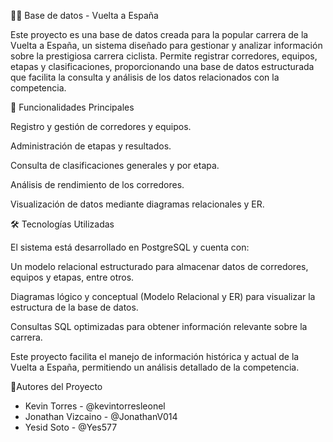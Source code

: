 🚴‍♀️ Base de datos - Vuelta a España

Este proyecto es una base de datos creada para la popular carrera de la Vuelta a España, un sistema diseñado para gestionar y analizar información sobre la prestigiosa carrera ciclista. Permite registrar corredores, equipos, etapas y clasificaciones, proporcionando una base de datos estructurada que facilita la consulta y análisis de los datos relacionados con la competencia.

🔹 Funcionalidades Principales

Registro y gestión de corredores y equipos.

Administración de etapas y resultados.

Consulta de clasificaciones generales y por etapa.

Análisis de rendimiento de los corredores.

Visualización de datos mediante diagramas relacionales y ER.

🛠 Tecnologías Utilizadas

El sistema está desarrollado en PostgreSQL y cuenta con:

Un modelo relacional estructurado para almacenar datos de corredores, equipos y etapas, entre otros.

Diagramas lógico y conceptual (Modelo Relacional y ER) para visualizar la estructura de la base de datos.

Consultas SQL optimizadas para obtener información relevante sobre la carrera.

Este proyecto facilita el manejo de información histórica y actual de la Vuelta a España, permitiendo un análisis detallado de la competencia.

👥Autores del Proyecto
- Kevin Torres - @kevintorresleonel
- Jonathan Vizcaino - @JonathanV014
- Yesid Soto - @Yes577
